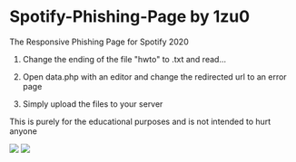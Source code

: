 # Spotify-Phishing-Page by 1zu0
The Responsive Phishing Page for Spotify 2020

1. Change the ending of the file "hwto" to .txt and read...

2. Open data.php with an editor and change the redirected url to an error page

3. Simply upload the files to your server

This is purely for the educational purposes and is not intended to hurt anyone

<img src="https://i.imgur.com/C9ndXyP.png">

<img src="https://i.imgur.com/aESkQ6a.png">
